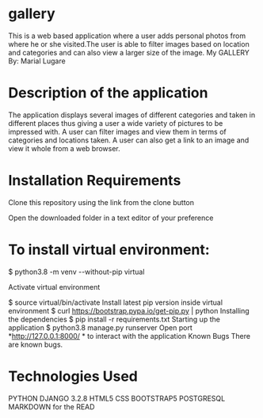 # gallery
This is a web based application where a user adds personal photos from where he or she visited.The user is able to filter images based on location and categories and can also view a larger size of the image.
My GALLERY
By: Marial Lugare
# Description of the application
The application displays several images of different categories and taken in different places thus giving a user a wide variety of pictures to be impressed with.
A user can filter images and view them in terms of categories and locations taken.
A user can also get a link to an image and view it whole from a web browser.
# Installation Requirements
Clone this repository using the link from the clone button

Open the downloaded folder in a text editor of your preference

# To install virtual environment:

$ python3.8 -m venv --without-pip virtual

Activate virtual environment

$ source virtual/bin/activate
Install latest pip version inside virtual environment
$ curl https://bootstrap.pypa.io/get-pip.py | python
Installing the dependencies
$ pip install -r requirements.txt
Starting up the application
$ python3.8 manage.py runserver
Open port *http://127.0.0.1:8000/ * to interact with the application
Known Bugs
There are known bugs.

# Technologies Used
PYTHON
DJANGO 3.2.8
HTML5
CSS
BOOTSTRAP5
POSTGRESQL
MARKDOWN for the READ
